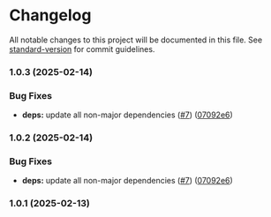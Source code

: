 # Changelog

All notable changes to this project will be documented in this file. See [standard-version](https://github.com/conventional-changelog/standard-version) for commit guidelines.

### 1.0.3 (2025-02-14)


### Bug Fixes

* **deps:** update all non-major dependencies ([#7](https://github.com/Adrianmjim/hono-api-example/issues/7)) ([07092e6](https://github.com/Adrianmjim/hono-api-example/commit/07092e63f08011ab89cfe26d2db87da3422a5524))

### 1.0.2 (2025-02-14)


### Bug Fixes

* **deps:** update all non-major dependencies ([#7](https://github.com/Adrianmjim/hono-api-example/issues/7)) ([07092e6](https://github.com/Adrianmjim/hono-api-example/commit/07092e63f08011ab89cfe26d2db87da3422a5524))

### 1.0.1 (2025-02-13)
